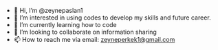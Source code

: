 - 👋 Hi, I’m @zeynepaslan1
- 👀 I’m interested in using codes to develop my skills and future career.
- 🌱 I’m currently learning how to code
- 💞️ I’m looking to collaborate on information sharing 
- 📫 How to reach me via email: zeyneperkek1@gmail.com 

<!---
zeynepaslan1/zeynepaslan1 is a ✨ special ✨ repository because its `README.md` (this file) appears on your GitHub profile.
You can click the Preview link to take a look at your changes.
--->
